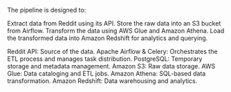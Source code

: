 The pipeline is designed to:

Extract data from Reddit using its API.
Store the raw data into an S3 bucket from Airflow.
Transform the data using AWS Glue and Amazon Athena.
Load the transformed data into Amazon Redshift for analytics and querying.


Reddit API: Source of the data.
Apache Airflow & Celery: Orchestrates the ETL process and manages task distribution.
PostgreSQL: Temporary storage and metadata management.
Amazon S3: Raw data storage.
AWS Glue: Data cataloging and ETL jobs.
Amazon Athena: SQL-based data transformation.
Amazon Redshift: Data warehousing and analytics.
